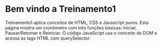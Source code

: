 #  Bem vindo a Treinamento1

 Treinamento1 aplica conceitos de HTML, CSS e Javascript puros. Esta página mostra um cronômetro com três funções básicas: Iniciar, Pausar/Retomar e Reiniciar. O código JavaScript usa o conceito de DOM e acessa as tags HTML com querySelector.